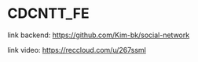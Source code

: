 # CDCNTT_FE
link backend:
https://github.com/Kim-bk/social-network

link video:
https://reccloud.com/u/267ssml